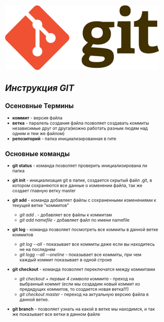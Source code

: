 ![Котик](git.svg.png)
# ***Инструкция GIT*** #
## **Осеновные Термины**
 * **коммит** - версия файла
 * **ветка** - паралель создания файла позволяет создавать коммиты независимые друг от друга(можно работать разным людям над одним и тем же файлом)
 * **репозиторий** - папка инициализированная в гите 
## **Основные команды** ##
 * **git status** - команда позволяет проверить инициализирована ли папка 
 * **git init** - инициализация git в папке, создается скрытый файл .git, в котором сохраняются все данные о изменении файла, так же создает главную ветку master
 * **git add** - команда добавляет файлы с сохраненными изменениями к текущей ветке "коммитов" 
    - *git add* . - добавляет все файлы к коммитам
    - *git add namefile* - добавляет файл по имени namefile
* **git log** - команда позволяет посмотреть все коммиты в данной ветке коммитов 
    - *git log --all* - показывает все коммиты даже если вы находитесь не на последнем
    - *git logg --all --oneline* - показывает все коммиты, при чем каждый коммит показывает в одной строке

* **git checkout** - команда позволяет переключатся между коммитами
    - *git checkout + первые 4 символа коммита* - преход на выбранный коммит (если мы создадим новый коммит из предидущих коммитов, то создается новая ветка!!!)
    - *git checkout master* - переход на актуальную версию файла в данной ветке.
* **git branch** - позволяет узнать на какой в ветке мы находимся, и так же показывает все ветки в данном файле

